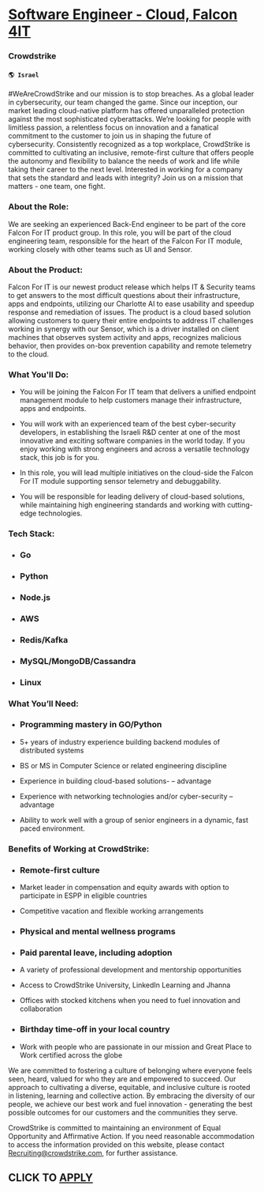 # [Software Engineer - Cloud, Falcon 4IT](https://www.remotewlb.com/apply/software-engineer-cloud-falcon-4it-57003)  
### Crowdstrike  
#### `🌎 Israel`  

​​#WeAreCrowdStrike and our mission is to stop breaches. As a global leader in cybersecurity, our team changed the game. Since our inception, our market leading cloud-native platform has offered unparalleled protection against the most sophisticated cyberattacks. We’re looking for people with limitless passion, a relentless focus on innovation and a fanatical commitment to the customer to join us in shaping the future of cybersecurity. Consistently recognized as a top workplace, CrowdStrike is committed to cultivating an inclusive, remote-first culture that offers people the autonomy and flexibility to balance the needs of work and life while taking their career to the next level. Interested in working for a company that sets the standard and leads with integrity? Join us on a mission that matters - one team, one fight.

### About the Role​:

We are seeking an experienced Back-End engineer to be part of the core Falcon For IT product group. In this role, you will be part of the cloud engineering team, responsible for the heart of the Falcon For IT module, working closely with other teams such as UI and Sensor.

### About the Product:

Falcon For IT is our newest product release which helps IT & Security teams to get answers to the most difficult questions about their infrastructure, apps and endpoints, utilizing our Charlotte AI to ease usability and speedup response and remediation of issues. The product is a cloud based solution allowing customers to query their entire endpoints to address IT challenges working in synergy with our Sensor, which is a driver installed on client machines that observes system activity and apps, recognizes malicious behavior, then provides on-box prevention capability and remote telemetry to the cloud.

### What You'll Do:

  * You will be joining the Falcon For IT team that delivers a unified endpoint management module to help customers manage their infrastructure, apps and endpoints.

  * You will work with an experienced team of the best cyber-security developers, in establishing the Israeli R&D center at one of the most innovative and exciting software companies in the world today. If you enjoy working with strong engineers and across a versatile technology stack, this job is for you.

  * In this role, you will lead multiple initiatives on the cloud-side the Falcon For IT module supporting sensor telemetry and debuggability.

  * You will be responsible for leading delivery of cloud-based solutions, while maintaining high engineering standards and working with cutting-edge technologies.

### Tech Stack:

  * ### Go

  * ### Python

  * ### Node.js

  * ### AWS

  * ### Redis/Kafka

  * ### MySQL/MongoDB/Cassandra

  * ### Linux

### What You’ll Need:

  * ### Programming mastery in GO/Python

  * 5+ years of industry experience building backend modules of distributed systems

  * BS or MS in Computer Science or related engineering discipline

  * Experience in building cloud-based solutions- – advantage

  * Experience with networking technologies and/or cyber-security – advantage

  * Ability to work well with a group of senior engineers in a dynamic, fast paced environment.

### Benefits of Working at CrowdStrike:

  * ### Remote-first culture

  * Market leader in compensation and equity awards with option to participate in ESPP in eligible countries

  * Competitive vacation and flexible working arrangements

  * ### Physical and mental wellness programs 

  * ### Paid parental leave, including adoption 

  * A variety of professional development and mentorship opportunities

  * Access to CrowdStrike University, LinkedIn Learning and Jhanna

  * Offices with stocked kitchens when you need to fuel innovation and collaboration

  * ### Birthday time-off in your local country

  * Work with people who are passionate in our mission and Great Place to Work certified across the globe

We are committed to fostering a culture of belonging where everyone feels seen, heard, valued for who they are and empowered to succeed. Our approach to cultivating a diverse, equitable, and inclusive culture is rooted in listening, learning and collective action. By embracing the diversity of our people, we achieve our best work and fuel innovation - generating the best possible outcomes for our customers and the communities they serve.

CrowdStrike is committed to maintaining an environment of Equal Opportunity and Affirmative Action. If you need reasonable accommodation to access the information provided on this website, please contact Recruiting@crowdstrike.com​, for further assistance.

  
## CLICK TO [APPLY](https://www.remotewlb.com/apply/software-engineer-cloud-falcon-4it-57003)

